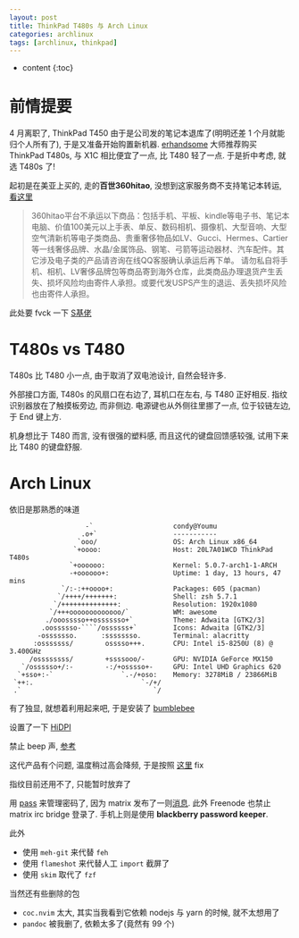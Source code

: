 ```yaml
---
layout: post
title: ThinkPad T480s 与 Arch Linux
categories: archlinux
tags: [archlinux, thinkpad]
---
```


* content
{:toc}

# 前情提要

4 月离职了, ThinkPad T450 由于是公司发的笔记本退库了(明明还差 1 个月就能归个人所有了), 于是又准备开始购置新机器. [erhandsome](https://twitter.com/erhandsomeys) 大师推荐购买 ThinkPad T480s, 与 X1C 相比便宜了一点, 比 T480 轻了一点. 于是折中考虑, 就选 T480s 了!

起初是在美亚上买的, 走的**百世360hitao**, 没想到这家服务商不支持笔记本转运, [看这里](http://www.360hitao.com/help/index#/forbidden?_k=oljvz3)

> 360hitao平台不承运以下商品：包括手机、平板、kindle等电子书、笔记本电脑、价值100美元以上手表、单反、数码相机、摄像机、大型音响、大型空气清新机等电子类商品、贵重奢侈物品如LV、Gucci、Hermes、Cartier等一线奢侈品牌、水晶/金属饰品、钢笔、弓箭等运动器材、汽车配件。其它涉及电子类的产品请咨询在线QQ客服确认承运后再下单。
请勿私自将手机、相机、LV奢侈品牌包等商品寄到海外仓库，此类商品办理退货产生丢失、损坏风险均由寄件人承担。或要代发USPS产生的退运、丢失损坏风险也由寄件人承担。

此处要 fvck 一下 [S基佬](https://stevearzh.github.io/)

# T480s vs T480

T480s 比 T480 小一点, 由于取消了双电池设计, 自然会轻许多.

外部接口方面, T480s 的风扇口在右边了, 耳机口在左右, 与 T480 正好相反. 指纹识别器放在了触摸板旁边, 而非侧边. 电源键也从外侧往里挪了一点, 位于铰链左边, 于 End 键上方.

机身想比于 T480 而言, 没有很强的塑料感, 而且这代的键盘回馈感较强, 试用下来比 T480 的键盘舒服.

# Arch Linux

依旧是那熟悉的味道

```
                   -`                    condy@Youmu
                  .o+`                   -----------
                 `ooo/                   OS: Arch Linux x86_64
                `+oooo:                  Host: 20L7A01WCD ThinkPad T480s
               `+oooooo:                 Kernel: 5.0.7-arch1-1-ARCH
               -+oooooo+:                Uptime: 1 day, 13 hours, 47 mins
             `/:-:++oooo+:               Packages: 605 (pacman)
            `/++++/+++++++:              Shell: zsh 5.7.1
           `/++++++++++++++:             Resolution: 1920x1080
          `/+++ooooooooooooo/`           WM: awesome
         ./ooosssso++osssssso+`          Theme: Adwaita [GTK2/3]
        .oossssso-````/ossssss+`         Icons: Adwaita [GTK2/3]
       -osssssso.      :ssssssso.        Terminal: alacritty
      :osssssss/        osssso+++.       CPU: Intel i5-8250U (8) @ 3.400GHz
     /ossssssss/        +ssssooo/-       GPU: NVIDIA GeForce MX150
   `/ossssso+/:-        -:/+osssso+-     GPU: Intel UHD Graphics 620
  `+sso+:-`                 `.-/+oso:    Memory: 3278MiB / 23866MiB
 `++:.                           `-/+/
 .`                                 `/
```

有了独显, 就想着利用起来吧, 于是安装了 [bumblebee](https://wiki.archlinux.org/index.php/Bumblebee)

设置了一下 [HiDPI](https://wiki.archlinux.org/index.php/HiDPI#X_Resources)

禁止 beep 声, [参考](https://wiki.archlinux.org/index.php/PC_speaker)

这代产品有个问题, 温度稍过高会降频, 于是按照 [这里](https://wiki.archlinux.org/index.php/Lenovo_ThinkPad_T480s#Thermal_Throttling_Fix) fix

指纹目前还用不了, 只能暂时放弃了

用 [pass](https://www.passwordstore.org/) 来管理密码了, 因为 matrix 发布了一则[消息](https://matrix.org/blog/2019/04/11/security-incident/). 此外 Freenode 也禁止 matrix irc bridge 登录了. 手机上则是使用 **blackberry password keeper**.

此外

 - 使用 `meh-git` 来代替 `feh`
 - 使用 `flameshot` 来代替人工 `import` 截屏了
 - 使用 `skim` 取代了 `fzf`

当然还有些删除的包

 - `coc.nvim` 太大, 其实当我看到它依赖 nodejs 与 yarn 的时候, 就不太想用了
 - `pandoc` 被我删了, 依赖太多了(竟然有 99 个)
